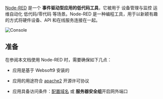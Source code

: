 [Node-RED](https://nodered.org/) 是一个 **事件驱动型应用的低代码工具**，它被用于 设备管理与监控 运维自动化 低代码/零代码  等场景。Node-RED 是一种编程工具，用于以新颖有趣的方式将硬件设备、API 和在线服务连接在一起。


![Console](https://libs.websoft9.com/Websoft9/DocsPicture/zh/nodered/nodered-gui-websoft9.png)


## 准备

在参阅本文档使用 Node-RED 时，需要确保如下几点：

- 应用是基于 Websoft9 安装的

- 应用的用途符合 [apache2](https://opensource.org/licenses/Apache-2.0) 开源许可协议

- 应用具备访问条件：[配置域名](./domain-set) 或 **服务器安全组**开启网外端口